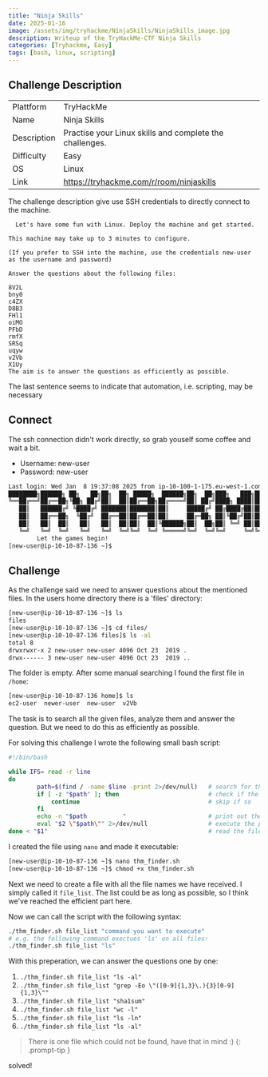 ```yaml
---
title: "Ninja Skills"
date: 2025-01-16
image: /assets/img/tryhackme/NinjaSkills/NinjaSkills_image.jpg
description: Writeup of the TryHackMe-CTF Ninja Skills
categories: [Tryhackme, Easy]
tags: [bash, linux, scripting]
---
```


## Challenge Description
<center>
<table>
  <tr>
    <td>Plattform</td>
    <td>TryHackMe</td>
  </tr>
  <tr>
    <td>Name</td>
    <td>Ninja Skills</td>
  </tr>
  <tr>
    <td>Description</td>
    <td>Practise your Linux skills and complete the challenges.</td>
  </tr>
  <tr>
    <td>Difficulty</td>
    <td>Easy</td>
  </tr>
  <tr>
    <td>OS</td>
    <td>Linux</td>
  </tr>
  <tr>
    <td>Link</td>
    <td><a href="https://tryhackme.com/r/room/ninjaskills">https://tryhackme.com/r/room/ninjaskills</a></td>
  </tr>
</table>
</center>

The challenge description give use SSH credentials to directly connect to the machine.

```text
  Let's have some fun with Linux. Deploy the machine and get started.

This machine may take up to 3 minutes to configure.

(If you prefer to SSH into the machine, use the credentials new-user as the username and password)

Answer the questions about the following files:

8V2L
bny0
c4ZX
D8B3
FHl1
oiMO
PFbD
rmfX
SRSq
uqyw
v2Vb
X1Uy
The aim is to answer the questions as efficiently as possible.
```
The last sentence seems to indicate that automation, i.e. scripting, may be necessary

## Connect
The ssh connection didn't work directly, so grab youself some coffee and wait a bit. 
- Username: new-user
- Password: new-user

```bash
Last login: Wed Jan  8 19:37:08 2025 from ip-10-100-1-175.eu-west-1.compute.internal
████████╗██████╗ ██╗   ██╗██╗  ██╗ █████╗  ██████╗██╗  ██╗███╗   ███╗███████╗
╚══██╔══╝██╔══██╗╚██╗ ██╔╝██║  ██║██╔══██╗██╔════╝██║ ██╔╝████╗ ████║██╔════╝
   ██║   ██████╔╝ ╚████╔╝ ███████║███████║██║     █████╔╝ ██╔████╔██║█████╗  
   ██║   ██╔══██╗  ╚██╔╝  ██╔══██║██╔══██║██║     ██╔═██╗ ██║╚██╔╝██║██╔══╝  
   ██║   ██║  ██║   ██║   ██║  ██║██║  ██║╚██████╗██║  ██╗██║ ╚═╝ ██║███████╗
   ╚═╝   ╚═╝  ╚═╝   ╚═╝   ╚═╝  ╚═╝╚═╝  ╚═╝ ╚═════╝╚═╝  ╚═╝╚═╝     ╚═╝╚══════╝
        Let the games begin!
[new-user@ip-10-10-87-136 ~]$
```

## Challenge
As the challenge said we need to answer questions about the mentioned files. In the users home directory there is a 'files' directory:
```bash
[new-user@ip-10-10-87-136 ~]$ ls
files
[new-user@ip-10-10-87-136 ~]$ cd files/
[new-user@ip-10-10-87-136 files]$ ls -al
total 8
drwxrwxr-x 2 new-user new-user 4096 Oct 23  2019 .
drwx------ 3 new-user new-user 4096 Oct 23  2019 ..
```
The folder is empty. After some manual searching I found the first file in `/home`:
```bash
[new-user@ip-10-10-87-136 home]$ ls
ec2-user  newer-user  new-user  v2Vb
```
The task is to search all the given files, analyze them and answer the question. But we need to do this as efficiently as possible.

For solving this challenge I wrote the following small bash script:
```bash
#!/bin/bash

while IFS= read -r line
do
        path=$(find / -name $line -print 2>/dev/null)   # search for the file
        if [ -z "$path" ]; then                         # check if the path is empty 
            continue                                    # skip if so
        fi
        echo -n "$path          "                       # print out the filepath
        eval "$2 \"$path\"" 2>/dev/null                 # execute the provided command
done < "$1"                                             # read the file list file
```
I created the file using `nano` and made it executable:
```bash
[new-user@ip-10-10-87-136 ~]$ nano thm_finder.sh
[new-user@ip-10-10-87-136 ~]$ chmod +x thm_finder.sh
```
Next we need to create a file with all the file names we have received. I simply called it `file_list`.
The list could be as long as possible, so I think we've reached the efficient part here.

Now we can call the script with the following syntax:
```bash
./thm_finder.sh file_list "command you want to execute"
# e.g. the following command exectues 'ls' on all files:
./thm_finder.sh file_list "ls"
```

With this preperation, we can answer the questions one by one:
1. `./thm_finder.sh file_list "ls -al"`
2. `./thm_finder.sh file_list "grep -Eo \"([0-9]{1,3}\.){3}[0-9]{1,3}\""`
3. `./thm_finder.sh file_list "sha1sum"`
4. `./thm_finder.sh file_list "wc -l"`
5. `./thm_finder.sh file_list "ls -ln"`
6. `./thm_finder.sh file_list "ls -al"`

<!-- markdownlint-capture -->
<!-- markdownlint-disable -->
> There is one file which could not be found, have that in mind :)
{: .prompt-tip }
<!-- markdownlint-restore -->

solved!
